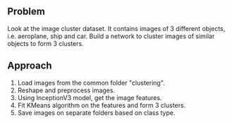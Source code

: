 Problem
-

Look at the image cluster dataset. It contains images of 3 different objects, i.e. aeroplane, ship and car. Build a network to cluster images of similar objects to form 3 clusters.

Approach
-

1. Load images from the common folder "clustering".
2. Reshape and preprocess images.
3. Using InceptionV3 model, get the image features.
4. Fit KMeans algorithm on the features and form 3 clusters.
5. Save images on separate folders based on class type.
